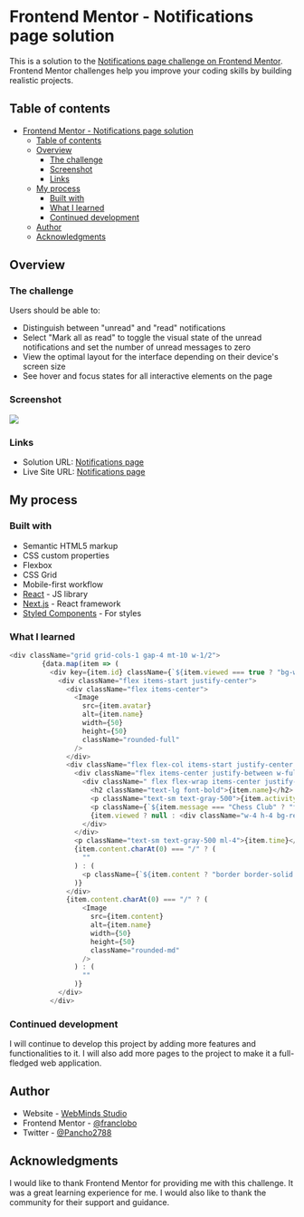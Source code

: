 # Frontend Mentor - Notifications page solution

This is a solution to the [Notifications page challenge on Frontend Mentor](https://www.frontendmentor.io/challenges/notifications-page-DqK5QAmKbC). Frontend Mentor challenges help you improve your coding skills by building realistic projects. 

## Table of contents

- [Frontend Mentor - Notifications page solution](#frontend-mentor---notifications-page-solution)
  - [Table of contents](#table-of-contents)
  - [Overview](#overview)
    - [The challenge](#the-challenge)
    - [Screenshot](#screenshot)
    - [Links](#links)
  - [My process](#my-process)
    - [Built with](#built-with)
    - [What I learned](#what-i-learned)
    - [Continued development](#continued-development)
  - [Author](#author)
  - [Acknowledgments](#acknowledgments)

## Overview

### The challenge

Users should be able to:

- Distinguish between "unread" and "read" notifications
- Select "Mark all as read" to toggle the visual state of the unread notifications and set the number of unread messages to zero
- View the optimal layout for the interface depending on their device's screen size
- See hover and focus states for all interactive elements on the page

### Screenshot

![](./screenshot.jpg)


### Links

- Solution URL: [Notifications page](https://github.com/franclobo/notifications-page)
- Live Site URL: [Notifications page](https://notifications-page-2dzmi0dmi-franclobos-projects.vercel.app/)

## My process

### Built with

- Semantic HTML5 markup
- CSS custom properties
- Flexbox
- CSS Grid
- Mobile-first workflow
- [React](https://reactjs.org/) - JS library
- [Next.js](https://nextjs.org/) - React framework
- [Styled Components](https://styled-components.com/) - For styles

### What I learned

```js
<div className="grid grid-cols-1 gap-4 mt-10 w-1/2">
        {data.map(item => (
          <div key={item.id} className={`${item.viewed === true ? "bg-white" : "bg-blue-100"} p-4 rounded-lg shadow-md cursor-pointer w-full`} onClick={() => handleMarkAsRead(item.id)}>
            <div className="flex items-start justify-center">
              <div className="flex items-center">
                <Image
                  src={item.avatar}
                  alt={item.name}
                  width={50}
                  height={50}
                  className="rounded-full"
                />
              </div>
              <div className="flex flex-col items-start justify-center w-full">
                <div className="flex items-center justify-between w-full">
                  <div className=" flex flex-wrap items-center justify-start gap-1 ml-4">
                    <h2 className="text-lg font-bold">{item.name}</h2>
                    <p className="text-sm text-gray-500">{item.activity}</p>
                    <p className={`${item.message === "Chess Club" ? "font-bold text-blue-950":"text-sm"}`}>{item.message}</p>
                    {item.viewed ? null : <div className="w-4 h-4 bg-red-500 rounded-full"></div>}
                  </div>
                </div>
                <p className="text-sm text-gray-500 ml-4">{item.time}</p>
                {item.content.charAt(0) === "/" ? (
                  ""
                ) : (
                  <p className={`${item.content ? "border border-solid border-gray-300 p-5" : ""} text-sm text-gray-500 ml-4`}>{item.content}</p>
                )}
              </div>
              {item.content.charAt(0) === "/" ? (
                  <Image
                    src={item.content}
                    alt={item.name}
                    width={50}
                    height={50}
                    className="rounded-md"
                  />
                ) : (
                  ""
                )}
            </div>
          </div>
```

### Continued development

I will continue to develop this project by adding more features and functionalities to it. I will also add more pages to the project to make it a full-fledged web application.

## Author

- Website - [WebMinds Studio](https://www.webmindsstudio.com/)
- Frontend Mentor - [@franclobo](https://www.frontendmentor.io/profile/franclobo)
- Twitter - [@Pancho2788](https://twitter.com/Pancho2788)

## Acknowledgments

I would like to thank Frontend Mentor for providing me with this challenge. It was a great learning experience for me. I would also like to thank the community for their support and guidance.

